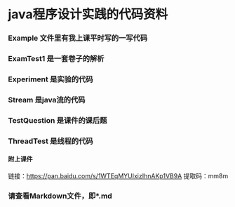 # java程序设计实践的代码资料

### Example 文件里有我上课平时写的一写代码

### ExamTest1 是一套卷子的解析

### Experiment 是实验的代码

### Stream 是java流的代码

### TestQuestion 是课件的课后题

### ThreadTest 是线程的代码

#### 附上课件
链接：https://pan.baidu.com/s/1WTEqMYUIxizIhnAKp1VB9A
提取码：mm8m

### 请查看Markdown文件，即*.md